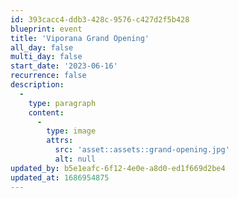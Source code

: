 ```yaml
---
id: 393cacc4-ddb3-428c-9576-c427d2f5b428
blueprint: event
title: 'Viporana Grand Opening'
all_day: false
multi_day: false
start_date: '2023-06-16'
recurrence: false
description:
  -
    type: paragraph
    content:
      -
        type: image
        attrs:
          src: 'asset::assets::grand-opening.jpg'
          alt: null
updated_by: b5e1eafc-6f12-4e0e-a8d0-ed1f669d2be4
updated_at: 1686954875
---
```

